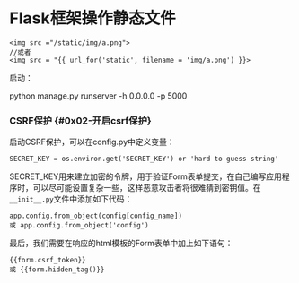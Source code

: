 # Flask框架操作静态文件

```
<img src ="/static/img/a.png">
//或者
<img src = "{{ url_for('static', filename = 'img/a.png') }}>
```

启动：

python manage.py runserver -h 0.0.0.0 -p 5000

### CSRF保护 {#0x02-开启csrf保护}

启动CSRF保护，可以在config.py中定义变量：

```
SECRET_KEY = os.environ.get('SECRET_KEY') or 'hard to guess string'

```

SECRET\_KEY用来建立加密的令牌，用于验证Form表单提交，在自己编写应用程序时，可以尽可能设置复杂一些，这样恶意攻击者将很难猜到密钥值。在`__init__.py`文件中添加如下代码：

```
app.config.from_object(config[config_name])
或 app.config.from_object('config')
```

最后，我们需要在响应的html模板的Form表单中加上如下语句：

```
{{form.csrf_token}}
或 {{form.hidden_tag()}}
```



